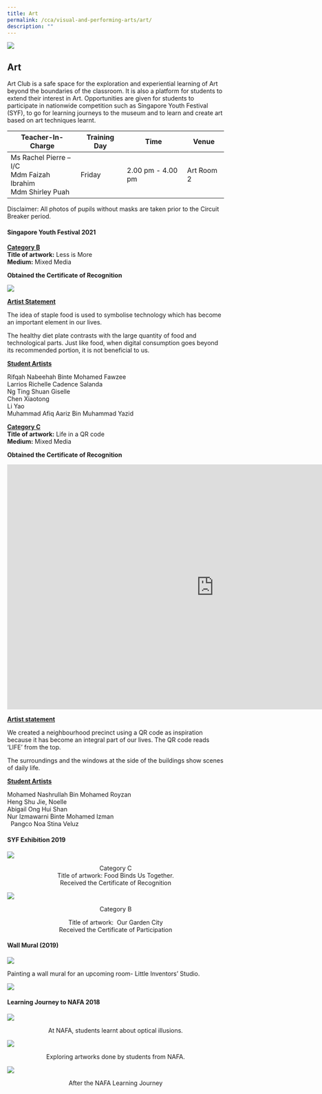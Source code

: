 ```yaml
---
title: Art
permalink: /cca/visual-and-performing-arts/art/
description: ""
---
```

![](/images/About%20Us/subbanner2.jpg)

## **Art**&nbsp;

Art Club is a safe space for the exploration and experiential learning of Art beyond the boundaries of the classroom. It is also a platform for students to extend their interest in Art. Opportunities are given for students to participate in nationwide competition such as Singapore Youth Festival (SYF), to go for learning journeys to the museum and to learn and create art based on art techniques learnt.

<table>
<thead>
  <tr>
    <th>Teacher-In-Charge</th>
    <th>Training Day</th>
    <th>Time</th>
    <th>Venue</th>
  </tr>
</thead>
<tbody>
  <tr>
    <td>Ms Rachel Pierre – I/C<br>Mdm Faizah Ibrahim<br>Mdm Shirley Puah</td>
    <td>Friday<br></td>
    <td>2.00 pm - 4.00 pm<br></td>
    <td>Art Room 2</td>
  </tr>
</tbody>
</table>

Disclaimer: All photos of pupils without masks are taken prior to the Circuit Breaker period.  

  

#### **Singapore Youth Festival 2021**


  

**<u>Category B</u>**&nbsp;<br>
**Title of artwork:**&nbsp;Less is More<br>
**Medium:**&nbsp;Mixed Media<br>

  

**Obtained the Certificate of Recognition**


![](/images/CCA/Art%201.png)

**<u>Artist Statement</u>**

The idea of staple food is used to symbolise technology which has become an important element in our lives.&nbsp;

The healthy diet plate contrasts with the large quantity of food and technological parts. Just like food, when digital consumption goes beyond its recommended portion, it is not beneficial to us.&nbsp;

  

**<u>Student Artists</u>**

Rifqah Nabeehah Binte Mohamed Fawzee<br>
Larrios Richelle Cadence Salanda<br>
Ng Ting Shuan Giselle<br>
Chen Xiaotong<br>
Li Yao<br>
Muhammad Afiq Aariz Bin Muhammad Yazid

  

  

**<u>Category C</u>**<br>
**Title of artwork:**&nbsp;Life in a QR code<br>
**Medium:**&nbsp;Mixed Media<br>

  

**Obtained the Certificate of Recognition**


<iframe allowfullscreen="true" height="569" width="960" frameborder="0" src="https://docs.google.com/presentation/d/e/2PACX-1vTrexlVue09yc2Jlcflm3WkZiXwPQ-uvdzbrRF-9ph8lwNq_2RdU4yNqahVf4a1r5ODC-XnxhUunBhg/embed?start=true&amp;loop=true&amp;delayms=5000"></iframe>

**<u>Artist statement</u>**

We created a neighbourhood precinct using a QR code as inspiration because it has become an integral part of our lives. The QR code reads ‘LIFE’ from the top.&nbsp;

The surroundings and the windows at the side of the buildings show scenes of daily life.

  

**<u>Student Artists</u>**

Mohamed Nashrullah Bin Mohamed Royzan<br>
Heng Shu Jie, Noelle<br>
Abigail Ong Hui Shan&nbsp;<br>
Nur Izmawarni Binte Mohamed Izman<br>&nbsp;
Pangco Noa Stina Veluz

  

#### **SYF Exhibition 2019**


![](/images/CCA/Art%202.jpg)

<center>
Category C<br>
Title of artwork: Food Binds Us Together.<br>
Received the Certificate of Recognition
</center>

![](/images/CCA/Art%203.jpg)


<center>
Category B

Title of artwork:&nbsp; Our Garden City<br>
Received the Certificate of Participation
</center>


#### **Wall Mural (2019)**

![](/images/CCA/Art%204.jpg)

Painting a wall mural for an upcoming room- Little Inventors’ Studio.

![](/images/CCA/Art%205.jpg)

#### **Learning Journey to NAFA 2018**

![](/images/CCA/Art%206.jpg)

<center>At NAFA, students learnt about optical illusions.
</center>

![](/images/CCA/Art%207.jpg)

<center>Exploring artworks done by students from NAFA.</center>

![](/images/CCA/Art%208.jpg)


<center>After the NAFA Learning Journey</center>
